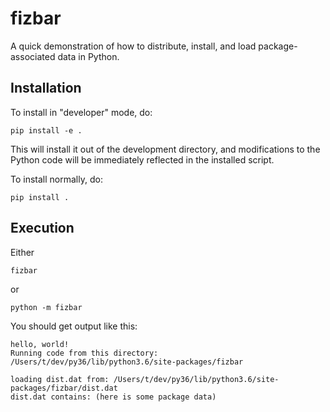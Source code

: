 # fizbar

A quick demonstration of how to distribute, install, and load
package-associated data in Python.

## Installation

To install in "developer" mode, do:

```
pip install -e .
```
This will install it out of the development directory, and modifications to
the Python code will be immediately reflected in the installed script.

To install normally, do:

```
pip install .
```

## Execution

Either
```
fizbar
```

or

```
python -m fizbar
```

You should get output like this:

```
hello, world!
Running code from this directory: /Users/t/dev/py36/lib/python3.6/site-packages/fizbar

loading dist.dat from: /Users/t/dev/py36/lib/python3.6/site-packages/fizbar/dist.dat
dist.dat contains: (here is some package data)
```
